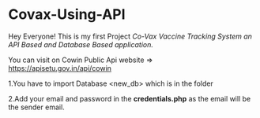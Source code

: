 # Covax-Using-API
Hey Everyone!
This is my first Project
*Co-Vax Vaccine Tracking System an API Based and Database Based application.*

You can visit on Cowin Public Api website => https://apisetu.gov.in/api/cowin

1.You have to import Database <new_db> which is in the <database> folder
  
2.Add your email and password in the **credentials.php** as the email will be the sender email.

